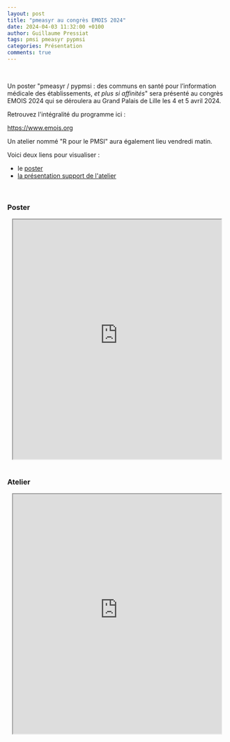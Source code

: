 ```yaml
---
layout: post
title: "pmeasyr au congrès EMOIS 2024"
date: 2024-04-03 11:32:00 +0100
author: Guillaume Pressiat
tags: pmsi pmeasyr pypmsi
categories: Présentation
comments: true
---
```



<br>

Un poster "pmeasyr / pypmsi : des communs en santé pour l’information
médicale des établissements, *et plus si affinités*" sera présenté au congrès EMOIS 2024 qui se déroulera au Grand Palais de Lille les 4 et 5 avril 2024.

Retrouvez l'intégralité du programme ici :

<a href="https://www.emois.org" target="_blank">https://www.emois.org</a>

Un atelier nommé "R pour le PMSI" aura également lieu vendredi matin.

<!--more-->


Voici deux liens pour visualiser : 

- le [poster](https://guillaumepressiat.github.io/emois-2024/assets/poster/poster-pmeasyr-etc-unie-A0-v5.3.pdf)
- [la présentation support de l'atelier](https://guillaumepressiat.github.io/emois-2024/#1)

<br>

### Poster

<center>
<iframe src="https://guillaumepressiat.github.io/emois-2024/assets/poster/poster-pmeasyr-etc-unie-A4-v5.3.pdf#view=FitH" width="95%" height = "550"></iframe>
</center>

<br>

### Atelier

<center>
<iframe src="https://guillaumepressiat.github.io/emois-2024/#1" width="95%" height = "550"></iframe>
</center>
